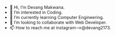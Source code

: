 - 👋 Hi, I’m Devang Makwana.
- 👀 I’m interested in Coding.
- 🌱 I’m currently learning Computer Engineering.
- 💞️ I’m looking to collaborate with Web Developer.
- 📫 How to reach me at instagram-->@devang2173.

<!---
DM-160105/DM-160105 is a ✨ special ✨ repository because its `README.md` (this file) appears on your GitHub profile.
You can click the Preview link to take a look at your changes.
--->
